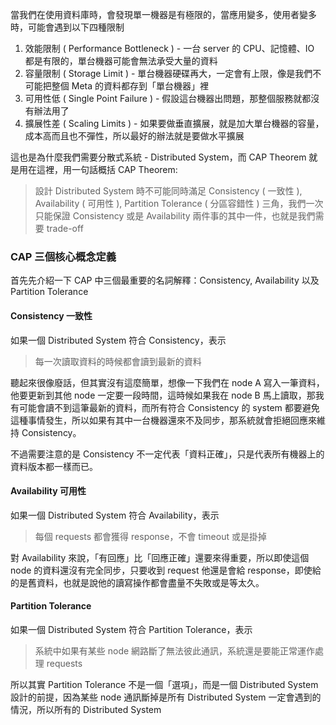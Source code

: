 

當我們在使用資料庫時，會發現單一機器是有極限的，當應用變多，使用者變多時，可能會遇到以下四種限制

1. 效能限制 ( Performance Bottleneck ) - 一台 server 的 CPU、記憶體、IO 都是有限的，單台機器可能會無法承受大量的資料
2. 容量限制 ( Storage Limit ) - 單台機器硬碟再大，一定會有上限，像是我們不可能把整個 Meta 的資料都存到「單台機器」裡
3. 可用性低 ( Single Point Failure ) - 假設這台機器出問題，那整個服務就都沒有辦法用了
4. 擴展性差 ( Scaling Limits ) - 如果要做垂直擴展，就是加大單台機器的容量，成本高而且也不彈性，所以最好的辦法就是要做水平擴展

這也是為什麼我們需要分散式系統 - Distributed System，而 CAP Theorem 就是用在這裡，用一句話概括 CAP Theorem:

> 設計 Distributed System 時不可能同時滿足 Consistency ( 一致性 ), Availability ( 可用性 ), Partition Tolerance ( 分區容錯性 ) 三角，我們一次只能保證 Consistency 或是 Availability 兩件事的其中一件，也就是我們需要 trade-off

### **CAP 三個核心概念定義**

首先先介紹一下 CAP 中三個最重要的名詞解釋：Consistency, Availability 以及 Partition Tolerance

#### **Consistency 一致性**

如果一個 Distributed System 符合 Consistency，表示

> 每一次讀取資料的時候都會讀到最新的資料

聽起來很像廢話，但其實沒有這麼簡單，想像一下我們在 node A 寫入一筆資料，他要更新到其他 node 一定要一段時間，這時候如果我在 node B 馬上讀取，那我有可能會讀不到這筆最新的資料，而所有符合 Consistency 的 system 都要避免這種事情發生，所以如果有其中一台機器還來不及同步，那系統就會拒絕回應來維持 Consistency。

不過需要注意的是 Consistency 不一定代表「資料正確」，只是代表所有機器上的資料版本都一樣而已。

#### **Availability 可用性**

如果一個 Distributed System 符合 Availability，表示

> 每個 requests 都會獲得 response，不會 timeout 或是掛掉

對 Availability 來說，「有回應」比「回應正確」還要來得重要，所以即使這個 node 的資料還沒有完全同步，只要收到 request 他還是會給 response，即使給的是舊資料，也就是說他的讀寫操作都會盡量不失敗或是等太久。

#### **Partition Tolerance**

如果一個 Distributed System 符合 Partition Tolerance，表示

> 系統中如果有某些 node 網路斷了無法彼此通訊，系統還是要能正常運作處理 requests

所以其實 Partition Tolerance 不是一個「選項」，而是一個 Distributed System 設計的前提，因為某些 node 通訊斷掉是所有 Distributed System 一定會遇到的情況，所以所有的 Distributed System